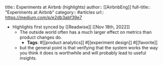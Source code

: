 title:: Experiments at Airbnb (highlights)
author:: [[AirbnbEng]]
full-title:: "Experiments at Airbnb"
category:: #articles
url:: https://medium.com/p/e2db3abf39e7

- Highlights first synced by [[Readwise]] [[Nov 18th, 2022]]
	- The outside world often has a much larger effect on metrics than product changes do.
		- **Tags**: #[[product analytics]] #[[experiment design]] #[[favorite]]
	- but the general point is that verifying that the system works the way you think it does is worthwhile and will probably lead to useful insights.